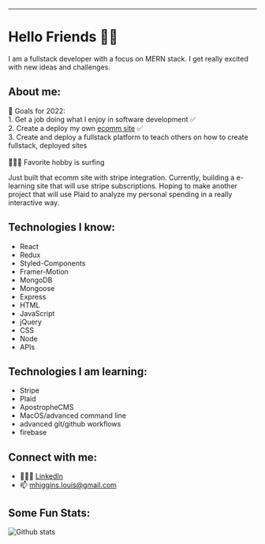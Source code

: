 ---
# Hello Friends 👋🏻

I am a fullstack developer with a focus on MERN stack. I get really excited with new ideas and challenges. 

## About me: 
 🏅  Goals for 2022: <br />
      1. Get a job doing what I enjoy in software development ✅ <br />
      2. Create a deploy my own <a href="https://www.thesimplecat.com/" target="_blank">ecomm site</a> ✅ <br />
      3. Create and deploy a fullstack platform to teach others on how to create fullstack, deployed sites <br />
      <br />
  🏄🏼‍♂️  Favorite hobby is surfing 

Just built that ecomm site with stripe integration. Currently, building a e-learning site that will use stripe subscriptions. Hoping to make another project that will use Plaid to analyze my personal spending in a really interactive way.  

## Technologies I know:
 - React
 - Redux 
 - Styled-Components 
 - Framer-Motion
 - MongoDB
 - Mongoose
 - Express
 - HTML
 - JavaScript 
 - jQuery
 - CSS
 - Node
 - APIs
 
## Technologies I am learning: 
 - Stripe
 - Plaid 
 - ApostropheCMS
 - MacOS/advanced command line 
 - advanced git/github workflows
 - firebase
 
## Connect with me: 
 - 🙎🏼‍♂️ [LinkedIn](https://www.linkedin.com/in/mhiggie/)
 - 📫  mhiggins.louis@gmail.com 

## Some Fun Stats: 
![Github stats](https://github-readme-stats.vercel.app/api?username=matthewhiggins415)
